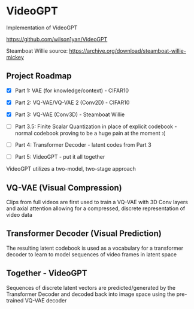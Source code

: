 # VideoGPT
Implementation of VideoGPT

https://github.com/wilson1yan/VideoGPT

Steamboat Willie source: https://archive.org/download/steamboat-willie-mickey

## Project Roadmap

- [X] Part 1: VAE (for knowledge/context) - CIFAR10

- [X] Part 2: VQ-VAE/VQ-VAE 2 (Conv2D) - CIFAR10

- [X] Part 3: VQ-VAE (Conv3D) - Steamboat Willie

- [ ] Part 3.5: Finite Scalar Quantization in place of explicit codebook - normal codebook proving to be a huge pain at the moment :(

- [ ] Part 4: Transformer Decoder - latent codes from Part 3

- [ ] Part 5: VideoGPT - put it all together


VideoGPT utilizes a two-model, two-stage approach

## VQ-VAE (Visual Compression)
Clips from full videos are first used to train a VQ-VAE with 3D Conv layers and axial attention
allowing for a compressed, discrete representation of video data

## Transformer Decoder (Visual Prediction)
The resulting latent codebook is used as a vocabulary for a transformer decoder to learn to model sequences of
video frames in latent space

## Together - VideoGPT
Sequences of discrete latent vectors are predicted/generated by the Transformer Decoder and decoded back into
image space using the pre-trained VQ-VAE decoder
